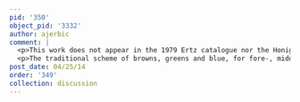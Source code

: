 ```yaml
---
pid: '350'
object_pid: '3332'
author: ajerbic
comment: |
  <p>This work does not appear in the 1979 Ertz catalogue nor the Honig Database.</p>
  <p>The traditional scheme of browns, greens and blue, for fore-, middle- and background, achieves recession chromatically. Varying degrees of luminosity record a meteorological passage from the trailing darkness of a recent storm to the promise of pleasant weather.</p>
post_date: 04/25/14
order: '349'
collection: discussion
---
```


